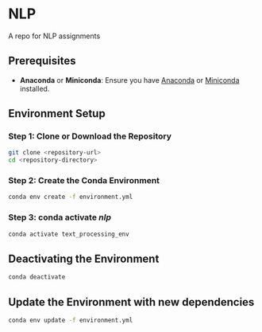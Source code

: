 # NLP
A repo for NLP assignments
## Prerequisites

- **Anaconda** or **Miniconda**: Ensure you have [Anaconda](https://www.anaconda.com/products/distribution#download-section) or [Miniconda](https://docs.conda.io/en/latest/miniconda.html) installed.

## Environment Setup

### Step 1: Clone or Download the Repository

```bash
git clone <repository-url>
cd <repository-directory>
```
### Step 2: Create the Conda Environment
```bash
conda env create -f environment.yml
```
### Step 3: conda activate *nlp*
```bash
conda activate text_processing_env
```
## Deactivating the Environment
```bash
conda deactivate
```
## Update the Environment with new dependencies
```bash
conda env update -f environment.yml
```
